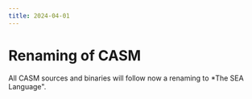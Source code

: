 ```yaml
---
title: 2024-04-01
---
```


# Renaming of CASM

All CASM sources and binaries will follow now a renaming to *The SEA Language".
